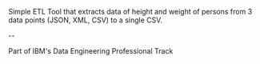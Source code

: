 Simple ETL Tool that extracts data of height and weight of persons from 3 data points (JSON, XML, CSV) to a single CSV.

--

Part of IBM's Data Engineering Professional Track
